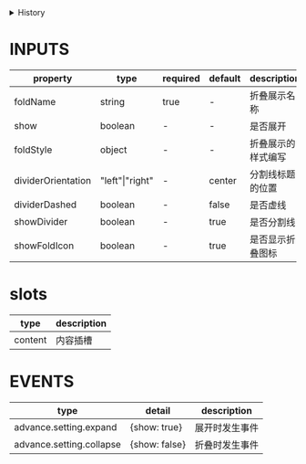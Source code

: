 [//]: # "atom-bricks/form-input/advance-setting.ts"

<details>
<summary>History</summary>

| Version | Change                           |
| ------- | -------------------------------- |
| 1.87.0  | 新增构件 `forms.advance-setting` |

</details>

# INPUTS

| property           | type            | required | default | description        |
| ------------------ | --------------- | -------- | ------- | ------------------ |
| foldName           | string          | true     | -       | 折叠展示名称       |
| show               | boolean         | -        | -       | 是否展开           |
| foldStyle          | object          | -        | -       | 折叠展示的样式编写 |
| dividerOrientation | "left"\|"right" | -        | center  | 分割线标题的位置   |
| dividerDashed      | boolean         | -        | false   | 是否虚线           |
| showDivider        | boolean         | -        | true    | 是否分割线         |
| showFoldIcon       | boolean         | -        | true    | 是否显示折叠图标   |

# slots

| type    | description |
| ------- | ----------- |
| content | 内容插槽    |

# EVENTS

| type                     | detail        | description    |
| ------------------------ | ------------- | -------------- |
| advance.setting.expand   | {show: true}  | 展开时发生事件 |
| advance.setting.collapse | {show: false} | 折叠时发生事件 |

<!-- uncomment this block when applicable.
# METHODS

| name | params | description |
| ---- | ------ | ----------- |
| -    | -      | -           |
-->
